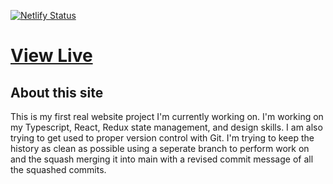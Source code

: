 [![Netlify Status](https://api.netlify.com/api/v1/badges/566ea990-2c37-4886-8c3b-b5b0d2077db2/deploy-status)](https://app.netlify.com/sites/whitelist-crypto/deploys)

# [View Live](https://whitelist-crypto.io)

## About this site

This is my first real website project I'm currently working on. I'm working on my Typescript,
React, Redux state management, and design skills. I am also trying to get used to proper
version control with Git. I'm trying to keep the history as clean as possible using a
seperate branch to perform work on and the squash merging it into main with a revised
commit message of all the squashed commits.
